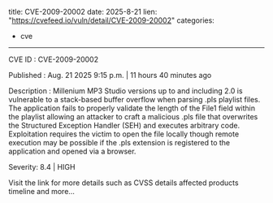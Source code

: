  
title: CVE-2009-20002
date: 2025-8-21
lien: "https://cvefeed.io/vuln/detail/CVE-2009-20002"
categories:
  - cve
---

CVE ID : CVE-2009-20002

Published :  Aug. 21
2025
9:15 p.m. | 11 hours
40 minutes ago

Description : Millenium MP3 Studio versions up to and including 2.0 is vulnerable to a stack-based buffer overflow when parsing .pls playlist files. The application fails to properly validate the length of the File1 field within the playlist
allowing an attacker to craft a malicious .pls file that overwrites the Structured Exception Handler (SEH) and executes arbitrary code. Exploitation requires the victim to open the file locally
though remote execution may be possible if the .pls extension is registered to the application and opened via a browser.

Severity: 8.4 | HIGH

Visit the link for more details
such as CVSS details
affected products
timeline
and more...
